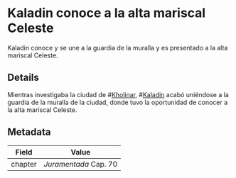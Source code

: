 # Kaladin conoce a la alta mariscal Celeste
Kaladin conoce y se une a la guardia de la muralla y es presentado a la alta mariscal Celeste.

## Details
Mientras investigaba la ciudad de #[Kholinar](locations/kholinar), #[Kaladin](characters/kaladin) acabó uniéndose a la guardia de la muralla de la ciudad, donde tuvo la oportunidad de conocer a la alta mariscal Celeste.

## Metadata
| Field | Value |
| ----- | ----- |
| chapter | *Juramentada* Cap. 70 |
